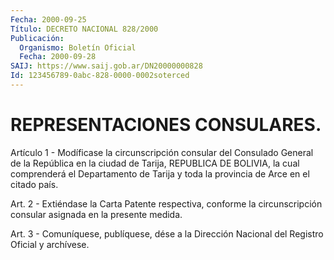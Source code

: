 ```yaml
---
Fecha: 2000-09-25
Título: DECRETO NACIONAL 828/2000
Publicación:
  Organismo: Boletín Oficial
  Fecha: 2000-09-28
SAIJ: https://www.saij.gob.ar/DN20000000828
Id: 123456789-0abc-828-0000-0002soterced
---
```

# REPRESENTACIONES CONSULARES.

<a id="1"></a>
Artículo 1 - Modíficase la circunscripción  consular del Consulado General  de  la  República  en  la ciudad de Tarija,  REPUBLICA  DE BOLIVIA, la cual comprenderá el Departamento  de  Tarija  y toda la provincia de Arce en el citado país.

<a id="2"></a>
Art.  2  -  Extiéndase  la Carta Patente respectiva, conforme  la circunscripción  consular  asignada   en  la  presente  medida.

<a id="3"></a>
Art. 3 - Comuníquese, publíquese, dése a la Dirección Nacional del Registro Oficial y archívese.